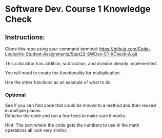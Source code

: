 # Software Dev. Course 1 Knowledge Check

## Instructions:

Clone this repo using your command terminal: https://github.com/Code-Louisville-Student-Assignments/Sept22-SWDev-C1-KCheck-A.git 

This calculator has addition, subtraction, and division already implemented.  

You will need to create the functionality for multiplication.

Use the other functions as an example of what to do.

### Optional

See if you can find code that could be moved to a method and then reused in multiple places.  
Refactor the code and run a few tests to make sure it works.

Hint: The part where the code gets the numbers to use in the math operations all look very similar.
